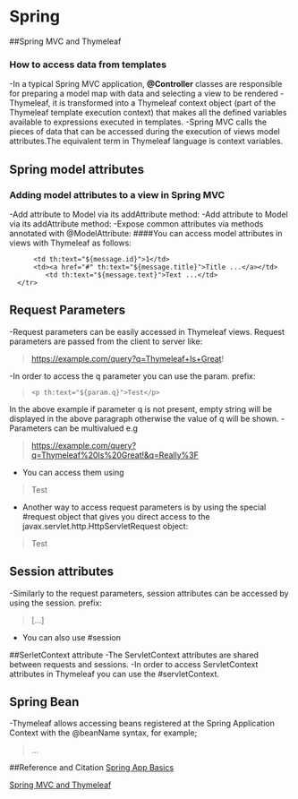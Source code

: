 # Spring

##Spring MVC and Thymeleaf

### How to access data from templates
-In a typical Spring MVC application, **@Controller** classes are responsible for preparing a model map with data and selecting a view to be rendered
-Thymeleaf, it is transformed into a Thymeleaf context object (part of the Thymeleaf template execution context) that makes all the defined variables available to expressions executed in templates.
-Spring MVC calls the pieces of data that can be accessed during the execution of views model attributes.The equivalent term in Thymeleaf language is context variables.

## Spring model attributes

### Adding model attributes to a view in Spring MVC
-Add attribute to Model via its addAttribute method:
-Add attribute to Model via its addAttribute method:
-Expose common attributes via methods annotated with @ModelAttribute:
####You can access model attributes in views with Thymeleaf as follows:
>   <tr th:each="message : ${messages}">
          <td th:text="${message.id}">1</td>
          <td><a href="#" th:text="${message.title}">Title ...</a></td>
             <td th:text="${message.text}">Text ...</td>
      </tr>
## Request Parameters
-Request parameters can be easily accessed in Thymeleaf views. Request parameters are passed from the client to server like:
>  https://example.com/query?q=Thymeleaf+Is+Great!

-In order to access the q parameter you can use the param. prefix:
>     <p th:text="${param.q}">Test</p>
In the above example if parameter q is not present, empty string will be displayed in the above paragraph otherwise the value of q will be shown.
-Parameters can be multivalued e.g 
> https://example.com/query?q=Thymeleaf%20Is%20Great!&q=Really%3F
- You can access them using
> <p th:text="${param.q[0] + ' ' + param.q[1]}" th:unless="${param.q == null}">Test</p>
- Another way to access request parameters is by using the special #request object that gives you direct access to the javax.servlet.http.HttpServletRequest object:
>  <p th:text="${#request.getParameter('q')}" th:unless="${#request.getParameter('q') == null}">Test</p>

## Session attributes 
-Similarly to the request parameters, session attributes can be accessed by using the session. prefix:
> <p th:text="${session.mySessionAttribute}" th:unless="${session == null}">[...]</p>
- You can also use #session 

##SerletContext attribute
-The ServletContext attributes are shared between requests and sessions.
-In order to access ServletContext attributes in Thymeleaf you can use the #servletContext.

## Spring Bean 
-Thymeleaf allows accessing beans registered at the Spring Application Context with the @beanName syntax, for example;
> <div th:text="${@urlService.getApplicationUrl()}">...</div> 


##Reference and Citation
[Spring App Basics](https://spring.io/guides/gs/serving-web-content/)

[Spring MVC and Thymeleaf](https://www.thymeleaf.org/doc/articles/springmvcaccessdata.html)